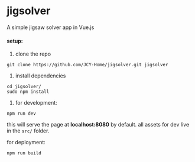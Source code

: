 # jigsolver
A simple jigsaw solver app in Vue.js

#### setup:
1. clone the repo

`git clone https://github.com/JCY-Home/jigsolver.git jigsolver`

1. install dependencies

```
cd jigsolver/
sudo npm install
```

1. for development:

`npm run dev`

this will serve the page at **localhost:8080** by default.
all assets for dev live in the `src/` folder.

for deployment:

`npm run build`


